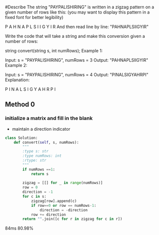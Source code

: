 #Describe
The string "PAYPALISHIRING" is written in a zigzag pattern on a given number of rows like this: (you may want to display this pattern in a fixed font for better legibility)

P   A   H   N
A P L S I I G
Y   I   R
And then read line by line: "PAHNAPLSIIGYIR"

Write the code that will take a string and make this conversion given a number of rows:

string convert(string s, int numRows);
Example 1:

Input: s = "PAYPALISHIRING", numRows = 3
Output: "PAHNAPLSIIGYIR"
Example 2:

Input: s = "PAYPALISHIRING", numRows = 4
Output: "PINALSIGYAHRPI"
Explanation:

P     I    N
A   L S  I G
Y A   H R
P     I

## Method 0
### initialize a matrix and fill in the blank
* maintain a direction indicator
```python
class Solution:
    def convert(self, s, numRows):
        """
        :type s: str
        :type numRows: int
        :rtype: str
        """
        if numRows ==1:
            return s 
        
        zigzag = [[] for _ in range(numRows)]
        row = 0
        direction = -1
        for c in s:
            zigzag[row].append(c)
            if row==0 or row == numRows-1:
                direction = -direction
            row += direction
        return "".join([c for r in zigzag for c in r])
```
84ms 80.98%

